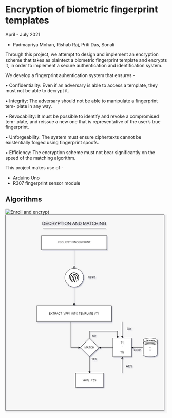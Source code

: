 # Encryption of biometric fingerprint templates

April - July 2021
- Padmapriya Mohan, Rishab Raj, Priti Das, Sonali

Through this project, we attempt to design and implement an encryption scheme that takes as plaintext a biometric fingerprint template and encrypts it, in order to implement a secure authentication and identification system. 


We develop a fingerprint auhentication system that ensures - 

• Confidentiality: Even if an adversary is able to access a template, they must
not be able to decrypt it.

• Integrity: The adversary should not be able to manipulate a fingerprint tem-
plate in any way.

• Revocability: It must be possible to identify and revoke a compromised tem-
plate, and reissue a new one that is representative of the user’s true fingerprint.

• Unforgeability: 
The system must ensure ciphertexts cannot be existentially
forged using fingerprint spoofs.

• Efficiency: The encryption scheme must not bear significantly on the speed
of the matching algorithm.


This project makes use of - 
- Arduino Uno
- R307 fingerprint sensor module


## Algorithms
![Enroll and encrypt](algoEnrollEncrypt.png)
![Decrypt and Match](algoDecryptMatch.png)

